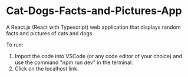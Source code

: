 # Cat-Dogs-Facts-and-Pictures-App
A React.js (React with Typescript) web application that displays random facts and pictures of cats and dogs 

To run:
1. Import the code into VSCode (or any code editor of your choice) and use the command "npm run dev" in the terminal. <br>
2. Click on the localhost link. 
